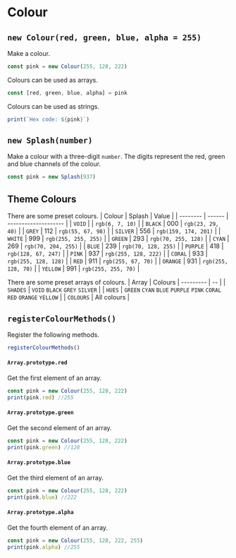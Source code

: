 # Colour

## `new Colour(red, green, blue, alpha = 255)`
Make a colour.
```javascript
const pink = new Colour(255, 128, 222)
```

Colours can be used as arrays.
```javascript
const [red, green, blue, alpha] = pink
```

Colours can be used as strings.
```javascript
print(`Hex code: ${pink}`)
```

## `new Splash(number)`
Make a colour with a three-digit `number`. The digits represent the red, green and blue channels of the colour.
```javascript
const pink = new Splash(937)
```

## Theme Colours
There are some preset colours. 
| Colour   | Splash | Value                |
| -------- | ------ | -------------------- |
| `VOID`   |        | `rgb(6, 7, 10)`      |
| `BLACK`  | 000    | `rgb(23, 29, 40)` |
| `GREY`   | 112    | `rgb(55, 67, 98)`    |
| `SILVER` | 556    | `rgb(159, 174, 201)` |
| `WHITE`  | 999    | `rgb(255, 255, 255)` |
| `GREEN`  | 293    | `rgb(70, 255, 128)`  |
| `CYAN`   | 269    | `rgb(70, 204, 255)`  |
| `BLUE`   | 239    | `rgb(70, 128, 255)`  |
| `PURPLE` | 418    | `rgb(128, 67, 247)`  |
| `PINK`   | 937    | `rgb(255, 128, 222)` |
| `CORAL`  | 933    | `rgb(255, 128, 128)` |
| `RED`    | 911    | `rgb(255, 67, 70)`   |
| `ORANGE` | 931    | `rgb(255, 128, 70)`  |
| `YELLOW` | 991    | `rgb(255, 255, 70)`  |

There are some preset arrays of colours.
| Array     | Colours
| --------- | -- |
| `SHADES`  | `VOID` `BLACK` `GREY` `SILVER` |
| `HUES`    | `GREEN` `CYAN` `BLUE` `PURPLE` `PINK` `CORAL` `RED` `ORANGE` `YELLOW`  |
| `COLOURS` | All colours |

## `registerColourMethods()`
Register the following methods.
```javascript
registerColourMethods()
```

#### `Array.prototype.red`
Get the first element of an array.
```javascript
const pink = new Colour(255, 128, 222)
print(pink.red) //255
```

#### `Array.prototype.green`
Get the second element of an array.
```javascript
const pink = new Colour(255, 128, 222)
print(pink.green) //128
```

#### `Array.prototype.blue`
Get the third element of an array.
```javascript
const pink = new Colour(255, 128, 222)
print(pink.blue) //222
```

#### `Array.prototype.alpha`
Get the fourth element of an array.
```javascript
const pink = new Colour(255, 128, 222, 255)
print(pink.alpha) //255
```